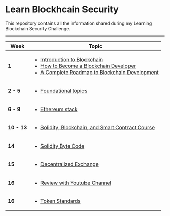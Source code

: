 # Learn Blockhcain Security

This repository contains all the information shared during my Learning Blockchain Security Challenge.

-------
Week | Topic
------- | ---
**1** | [<ul><li> Introduction to Blockchain </li><li> How to Become a Blockchain Developer </li><li> A Complete Roadmap to Blockchain Development </li></ul>](weeks/week001.md)
**2 - 5** | [<ul><li> Foundational topics </li></ul>](weeks/week002-5.md)
**6 - 9** | [<ul><li> Ethereum stack </li></ul>](weeks/week006-9.md)
**10 - 13** | [<ul><li> Solidity, Blockchain, and Smart Contract Course </li></ul>](weeks/week010-13.md)
**14** | [<ul><li> Solidity Byte Code </li></ul>](weeks/week014.md)
**15** | [<ul><li> Decentralized Exchange </li></ul>](weeks/week015.md)
**16** | [<ul><li> Review with Youtube Channel </li></ul>](weeks/week016.md)
**16** | [<ul><li> Token Standards </li></ul>](weeks/week017.md)




